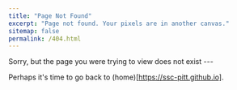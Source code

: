 ```yaml
---
title: "Page Not Found"
excerpt: "Page not found. Your pixels are in another canvas."
sitemap: false
permalink: /404.html
---
```


Sorry, but the page you were trying to view does not exist ---

Perhaps it's time to go back to (home)[https://ssc-pitt.github.io].

